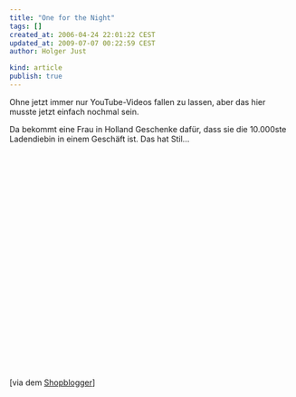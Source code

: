 ```yaml
---
title: "One for the Night"
tags: []
created_at: 2006-04-24 22:01:22 CEST
updated_at: 2009-07-07 00:22:59 CEST
author: Holger Just

kind: article
publish: true
---
```


Ohne jetzt immer nur YouTube-Videos fallen zu lassen, aber das hier musste jetzt einfach nochmal sein.

Da bekommt eine Frau in Holland Geschenke dafür, dass sie die 10.000ste Ladendiebin in einem Geschäft ist. Das hat Stil...

<object width="480" height="385"><param name="movie" value="http://www.youtube-nocookie.com/v/1G8_BbERk8o&hl=de&fs=1&color1=0x3a3a3a&color2=0x999999&hd=1"></param><param name="allowFullScreen" value="true"></param><param name="allowscriptaccess" value="always"></param><embed src="http://www.youtube-nocookie.com/v/1G8_BbERk8o&hl=de&fs=1&color1=0x3a3a3a&color2=0x999999&hd=1" type="application/x-shockwave-flash" allowscriptaccess="always" allowfullscreen="true" width="480" height="385"></embed></object>

[via dem [Shopblogger](http://www.shopblogger.de/blog/archives/3493-Der-10.000ste-Ladendieb.html)]